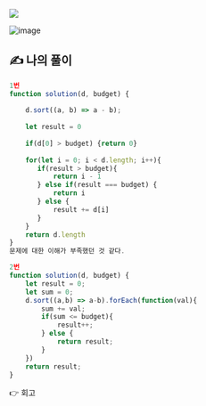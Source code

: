 ![](https://images.velog.io/images/make_w/post/469b5532-e056-4770-b04b-e9eaecf10fe4/js%E1%84%8B%E1%85%B5%E1%84%86%E1%85%B5%E1%84%8C%E1%85%B5.png)

![image](https://user-images.githubusercontent.com/97653052/158503441-1f70fb87-28b1-4a43-b626-340e6fb3265a.png)
## ✍ 나의 풀이

```javascript
1번
function solution(d, budget) {
    
    d.sort((a, b) => a - b);
    
    let result = 0
    
    if(d[0] > budget) {return 0}
    
    for(let i = 0; i < d.length; i++){
       if(result > budget){
           return i - 1
       } else if(result === budget) {
           return i
       } else {
           result += d[i]
       }
    }
    return d.length
}
문제에 대한 이해가 부족했던 것 같다.

2번
function solution(d, budget) {
    let result = 0;
    let sum = 0;
    d.sort((a,b) => a-b).forEach(function(val){
        sum += val;
        if(sum <= budget){
            result++;    
        } else {
            return result;
        }
    })
    return result;
}
```
👉 회고
